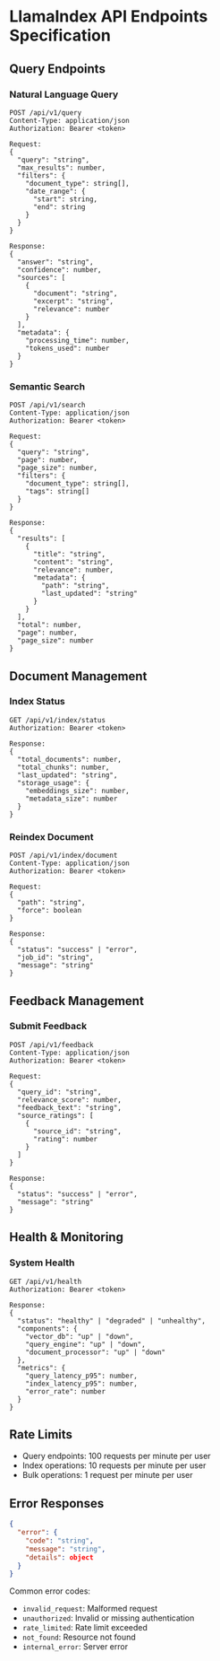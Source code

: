 # LlamaIndex API Endpoints Specification

## Query Endpoints

### Natural Language Query
```
POST /api/v1/query
Content-Type: application/json
Authorization: Bearer <token>

Request:
{
  "query": "string",
  "max_results": number,
  "filters": {
    "document_type": string[],
    "date_range": {
      "start": string,
      "end": string
    }
  }
}

Response:
{
  "answer": "string",
  "confidence": number,
  "sources": [
    {
      "document": "string",
      "excerpt": "string",
      "relevance": number
    }
  ],
  "metadata": {
    "processing_time": number,
    "tokens_used": number
  }
}
```

### Semantic Search
```
POST /api/v1/search
Content-Type: application/json
Authorization: Bearer <token>

Request:
{
  "query": "string",
  "page": number,
  "page_size": number,
  "filters": {
    "document_type": string[],
    "tags": string[]
  }
}

Response:
{
  "results": [
    {
      "title": "string",
      "content": "string",
      "relevance": number,
      "metadata": {
        "path": "string",
        "last_updated": "string"
      }
    }
  ],
  "total": number,
  "page": number,
  "page_size": number
}
```

## Document Management

### Index Status
```
GET /api/v1/index/status
Authorization: Bearer <token>

Response:
{
  "total_documents": number,
  "total_chunks": number,
  "last_updated": "string",
  "storage_usage": {
    "embeddings_size": number,
    "metadata_size": number
  }
}
```

### Reindex Document
```
POST /api/v1/index/document
Content-Type: application/json
Authorization: Bearer <token>

Request:
{
  "path": "string",
  "force": boolean
}

Response:
{
  "status": "success" | "error",
  "job_id": "string",
  "message": "string"
}
```

## Feedback Management

### Submit Feedback
```
POST /api/v1/feedback
Content-Type: application/json
Authorization: Bearer <token>

Request:
{
  "query_id": "string",
  "relevance_score": number,
  "feedback_text": "string",
  "source_ratings": [
    {
      "source_id": "string",
      "rating": number
    }
  ]
}

Response:
{
  "status": "success" | "error",
  "message": "string"
}
```

## Health & Monitoring

### System Health
```
GET /api/v1/health
Authorization: Bearer <token>

Response:
{
  "status": "healthy" | "degraded" | "unhealthy",
  "components": {
    "vector_db": "up" | "down",
    "query_engine": "up" | "down",
    "document_processor": "up" | "down"
  },
  "metrics": {
    "query_latency_p95": number,
    "index_latency_p95": number,
    "error_rate": number
  }
}
```

## Rate Limits

- Query endpoints: 100 requests per minute per user
- Index operations: 10 requests per minute per user
- Bulk operations: 1 request per minute per user

## Error Responses

```json
{
  "error": {
    "code": "string",
    "message": "string",
    "details": object
  }
}
```

Common error codes:
- `invalid_request`: Malformed request
- `unauthorized`: Invalid or missing authentication
- `rate_limited`: Rate limit exceeded
- `not_found`: Resource not found
- `internal_error`: Server error